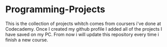 # Programming-Projects

This is the collection of projects whitch comes from coursers i've done at Codecademy. Once I created my github profile I added all of the projects I have saved on my PC. From now i will update this repository every time i finish a new course.

